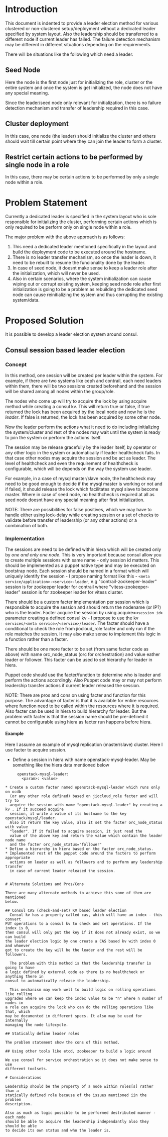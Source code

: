 # Introduction
  This document is indented to provide a leader election method for
various clustered or non-clustered setup/deployment without a dedicated leader
specified by system layout. Also the leadership should be transferred to a
different node if current leader has failed. The failure detection mechanism may
be different in different situations depending on the requirements.

There will be situations like the following which need a leader.                
                                                        
## Seed Node                                             
  Here the node is the first node just for initializing the role, cluster or the
entire system and once the system is get initialized, the node does not have any special
meaning.

  Since the leader/seed node only relevant for initialization, there is no
failure detection mechanism and transfer of leadership required in this case.
                                                        
## Cluster deployment                                                            
  In this case, one node (the leader) should initialize the cluster and others  
should wait till certain point where they can join the leader to form a cluster.

## Restrict certain actions to be performed by single node in a role             
  In this case, there may be certain actions to be performed by only a single   
node within a role. 

# Problem Statement

  Currently a dedicated leader is specified in the system layout who is sole
responsible for initializing the cluster, performing certain actions which is
only required to be perform only on single node within a role.

The major problem with the above approach is as follows:

1. This need a dedicated leader mentioned specifically in the layout and build
the deployment code to be executed around the hostname.
2. There is no leader transfer mechanism, so once the leader is down, it need to
be rebuilt to resume the funcionality done by the leader.
3. In case of seed node, it doesnt make sense to keep a leader role after the
initialization, which will never be used.
4. Also in certain scenarios, where the system initialization can cause wiping out or
corrupt existing system, keeping seed node role after first initialization is
going to be a problem as rebuilding the dedicated seed node can cause
reinitializing the system and thus corrupting the existing system/data.

# Proposed Solution

It is possible to develop a leader election system around consul. 

## Consul session based leader election

### Concept
In this method, one session will be created per leader within the system. For
example, if there are two systems like ceph and contrail, each need leaders
within them, there will be two sessions created beforehand and the session will
be shared among all nodes within the group/role.

  The nodes who come up will try to acquire the lock by using acquire method while
creating a consul kv. This will return true or false, if true returned the lock
has been acquired by the local node and now he is the *leader*. If false is
returned, the lock has been acquired by some other node. 

  Now the leader perform the actions what it need to do including initializing the
system/cluster and rest of the nodes may wait until the system is ready to
join the system or perform the actions itself.

  The session may be release gracefully by the leader itself, by operator or any
other logic in the system or automatically if leader healthcheck fails. In that
case other nodes may acquire the session and be act as leader. The level of
healthcheck and even the requirement of healthcheck is configurable, which will
be depends on the way the system use leader.

  For example, in a case of mysql master/slave node, the healthcheck may need to be
good enough to decide if the mysql master is working or not and if failed, it
should release the lock which facilitates mysql slave to become master. Where in
case of seed node, no healthcheck is required at all as seed node doesnt have
any special meaning after first initialization. 

NOTE: There are possibilities for false positives, which we may have to handle
either using lock-delay while creating session or a set of checks to validate
before transfer of leadership (or any other actions) or a combination of both.

### Implementation

  The sessions are need to be defined within hiera which will be created only by
*one and only one node*. This is very important because consul allow you to
create multiple sessions with same name - only session id matters. This should
be implemented as a puppet native type and may be executed on bootstrap node.
Each session should be named in a format which will uniquely identify the
session - I propse naming format like this - ```<meta service/application>-<service>-leader```, 
e.g "contrail-zookeeper-leader" session is for zookeeper leader for contrail where 
"vitess-zookeeper-leader" session is for zookeeper leader for vitess cluster.

  There should be a custom facter implementation per session which is
responsible to acquire the session and should return the nodename (or IP?) who
is the leader. Facter acquire the session by using acquire=```<session id>```
parameter creating a defined consul kv - I propose to use the kv ```services/<meta
service>/<service>/leader```. The facter should have a conditional to check the
role from jiocloud_role facter and only run if the role matches the session. It
may also make sense to implement this logic in a function rather than a facter.

There should be one more facter to be set (from same facter code as above) with
name orc_node_status (orc for orchestration) and value eather leader or
follower. This facter can be used to set hierarchy for leader in hiera.

  Puppet code should use the facter/function to determine who is leader and
perform the actions accordingly. Also Puppet code may or may not perform
leadership transfer actions if current leader released the session. 

NOTE: There are pros and cons on using facter and function for this purpose. The
advantage of facter is that it is available for entire resources where function
need to be called within the resources where it is required. Also facter can be
used in hiera to build hierarchy for leader. But the problem with facter is that
the session name should be pre-defined it cannot be configurable using hiera as
facter run happens before hiera. 

#### Example

Here I assume an example of mysql replication (master/slave) cluster. Here I use
facter to acquire session.

* Define a session in hiera with name openstack-mysql-leader. May be something
  like the hiera data mentioned below
  ```rjil::consul::sessions
    openstack-mysql-leader:
      <param>: <value>
```
* Create a custom facter named openstack-mysql-leader which runs only on ocdb
  (or any other role defined) based on jiocloud_role facter and will try to
  acquire the session with name "openstack-mysql-leader" by creating a kv . If it succeed acquire
  session, it write a value of its hostname to the key openstack/mysql/leader.
  Also it return the key value, also it set the facter orc_node_status with value
  "leader". If it failed to acquire session, it just read the
  value of the above key and return the value which contain the leader node name
  and the facter orc_node_status="follower"
* Define a hierarchy in hiera based on the facter orc_node_status. 
* Implemented rest of the puppet code around the facters to perform appropriate
  actions on leader as well as followers and to perform any leadership transfer
  in case of current leader released the session. 


# Alternate Solutions and Pros/Cons

There are many alternate methods to achieve this some of them are mentioned
below.

## Consul CAS (check-and-set) KV based leader election
  Consul kv has a property called cas, which will have an index - this convert
PUT operations to a consul kv to check and set operations. If the index is 0,
then consul will only put the key if it does not already exist, so we can build
the leader election logic by one create a CAS based kv with index 0 and whoever
got to create the key will be the leader and the rest will be followers.

  The problem with this method is that the leadership transfer is going to have
a logic defined by external code as there is no healthcheck or anything there in
consul to automatically release the leadership. 

  This mechanism may work well to build logic on rolling operations like rolling
upgrades where we can keep the index value to be "n" where n number of nodes in
a role can acquire the lock who can do the rolling operations like that, which
may be documented in different specs. It also may be used for internally
managing the node lifecycle.

## Statically define leader roles

The problem statement show the cons of this method.

## Using other tools like etcd, zookeeper to build a logic around

We use consul for service orchestration so it does not make sense to use
different toolsets.

# Considerations

Leadership should be the property of a node within roles[s] rather than a
statically defined role because of the issues mentioned iin the problem
description.

Also as much as logic possible to be performed destributed manner - each node
should be able to acquire the leadership independantly also they should be able
to decide its own status and who the leader is.

